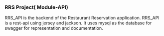 ### RRS Project( Module-API)

RRS_API is the backend of the Restaurant Reservation application. RRS_API is a rest-api using jersey and jackson. 
It uses mysql as the database for swagger for representation and documentation.
